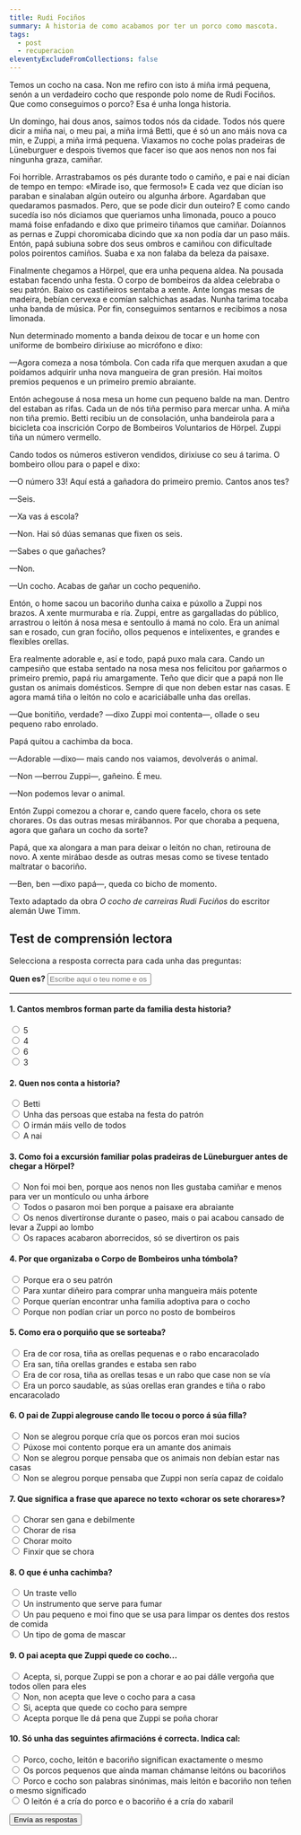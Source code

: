 ```yaml
---
title: Rudi Fociños
summary: A historia de como acabamos por ter un porco como mascota.
tags:
  - post
  - recuperacion
eleventyExcludeFromCollections: false
---
```

<article>

Temos un cocho na casa. Non me refiro con isto á miña irmá pequena, senón a un verdadeiro cocho que responde polo nome de Rudi Fociños. Que como conseguimos o porco? Esa é unha longa historia.

Un domingo, hai dous anos, saímos todos nós da cidade. Todos nós quere dicir a miña nai, o meu pai, a miña irmá Betti, que é só un ano máis nova ca min, e Zuppi, a miña irmá pequena. Viaxamos no coche polas pradeiras de Lüneburguer e despois tivemos que facer iso que aos nenos non nos fai ningunha graza, camiñar.

Foi horrible. Arrastrabamos os pés durante todo o camiño, e pai e nai dicían de tempo en tempo: «Mirade iso, que fermoso!» E cada vez que dicían iso paraban e sinalaban algún outeiro ou algunha árbore. Agardaban que quedaramos pasmados. Pero, que se pode dicir dun outeiro? E como cando sucedía iso nós diciamos que queriamos unha limonada, pouco a pouco mamá foise enfadando e dixo que primeiro tiñamos que camiñar. Doíannos as pernas e Zuppi choromicaba dicindo que xa non podía dar un paso máis. Entón, papá subiuna sobre dos seus ombros e camiñou con dificultade polos poirentos camiños. Suaba e xa non falaba da beleza da paisaxe.

Finalmente chegamos a Hörpel, que era unha pequena aldea. Na pousada estaban facendo unha festa. O corpo de bombeiros da aldea celebraba o seu patrón. Baixo os castiñeiros sentaba a xente. Ante longas mesas de madeira, bebían cervexa e comían salchichas asadas. Nunha tarima tocaba unha banda de música. Por fin, conseguimos sentarnos e recibimos a nosa limonada.

Nun determinado momento a banda deixou de tocar e un home con uniforme de bombeiro dirixiuse ao micrófono e dixo:

—Agora comeza a nosa tómbola. Con cada rifa que merquen axudan a que poidamos adquirir unha nova mangueira de gran presión. Hai moitos premios pequenos e un primeiro premio abraiante.

Entón achegouse á nosa mesa un home cun pequeno balde na man. Dentro del estaban as rifas. Cada un de nós tiña permiso para mercar unha. A miña non tiña premio. Betti recibiu un de consolación, unha bandeirola para a bicicleta coa inscrición Corpo de Bombeiros Voluntarios de Hörpel. Zuppi tiña un número vermello.

Cando todos os números estiveron vendidos, dirixiuse co seu á tarima. O bombeiro ollou para o papel e dixo:

—O número 33! Aquí está a gañadora do primeiro premio. Cantos anos tes?

—Seis.

—Xa vas á escola?

—Non. Hai só dúas semanas que fixen os seis.

—Sabes o que gañaches?

—Non.

—Un cocho. Acabas de gañar un cocho pequeniño.

Entón, o home sacou un bacoriño dunha caixa e púxollo a Zuppi nos brazos. A xente murmuraba e ría. Zuppi, entre as gargalladas do público, arrastrou o leitón á nosa mesa e sentoullo á mamá no colo. Era un animal san e rosado, cun gran fociño, ollos pequenos e intelixentes, e grandes e flexibles orellas.

Era realmente adorable e, así e todo, papá puxo mala cara. Cando un campesiño que estaba sentado na nosa mesa nos felicitou por gañarmos o primeiro premio, papá riu amargamente. Teño que dicir que a papá non lle gustan os animais domésticos. Sempre di que non deben estar nas casas. E agora mamá tiña o leitón no colo e acariciáballe unha das orellas.

—Que bonitiño, verdade? —dixo Zuppi moi contenta—, ollade o seu pequeno rabo enrolado.

Papá quitou a cachimba da boca.

—Adorable —dixo— mais cando nos vaiamos, devolverás o animal.

—Non —berrou Zuppi—, gañeino. É meu.

—Non podemos levar o animal.

Entón Zuppi comezou a chorar e, cando quere facelo, chora os sete chorares. Os das outras mesas mirábannos. Por que choraba a pequena, agora que gañara un cocho da sorte?

Papá, que xa alongara a man para deixar o leitón no chan, retirouna de novo. A xente mirábao desde as outras mesas como se tivese tentado maltratar o bacoriño.

—Ben, ben —dixo papá—, queda co bicho de momento.

<footer>

Texto adaptado da obra *O cocho de carreiras Rudi Fuciños* do escritor alemán Uwe Timm.

</footer>

</article>

## Test de comprensión lectora

Selecciona a resposta correcta para cada unha das preguntas:

<form name="rudi-focinhos" method="POST" netlify>
  <label for="name"><strong>Quen es?</strong></label>
  <input type="text" name="nome" placeholder="Escribe aquí o teu nome e os teus apelidos" required>

- - -

#### 1. Cantos membros forman parte da familia desta historia?

<label><input type="radio" name="1" value="a"> 5 </label> \
<label><input type="radio" name="1" value="b"> 4 </label> \
<label><input type="radio" name="1" value="c"> 6 </label> \
<label><input type="radio" name="1" value="d"> 3 </label>

#### 2. Quen nos conta a historia?

<label><input type="radio" name="2" value="a"> Betti </label>   \
<label><input type="radio" name="2" value="b"> Unha das persoas que estaba na festa do patrón </label>  \
<label><input type="radio" name="2" value="c"> O irmán máis vello de todos </label>   \
<label><input type="radio" name="2" value="d"> A nai </label>

#### 3. Como foi a excursión familiar polas pradeiras de Lüneburguer antes de chegar a Hörpel?

<label><input type="radio" name="3" value="a"> Non foi moi ben, porque aos nenos non lles gustaba camiñar e menos para ver un montículo ou unha árbore </label>   \
<label><input type="radio" name="3" value="b"> Todos o pasaron moi ben porque a paisaxe era abraiante </label>   \
<label><input type="radio" name="3" value="c"> Os nenos divertíronse durante o paseo, mais o pai acabou cansado de levar a Zuppi ao lombo </label>   \
<label><input type="radio" name="3" value="d"> Os rapaces acabaron aborrecidos, só se divertiron os pais </label>

#### 4. Por que organizaba o Corpo de Bombeiros unha tómbola?

<label><input type="radio" name="4" value="a"> Porque era o seu patrón </label>  \
<label><input type="radio" name="4" value="b"> Para xuntar diñeiro para comprar unha mangueira máis potente </label>   \
<label><input type="radio" name="4" value="c"> Porque querían encontrar unha familia adoptiva para o cocho </label>\
<label><input type="radio" name="4" value="d"> Porque non podían criar un porco no posto de bombeiros </label>

#### 5. Como era o porquiño que se sorteaba?

<label><input type="radio" name="5" value="a"> Era de cor rosa, tiña as orellas pequenas e o rabo encaracolado </label>   \
<label><input type="radio" name="5" value="b"> Era san, tiña orellas grandes e estaba sen rabo </label>\
<label><input type="radio" name="5" value="c"> Era de cor rosa, tiña as orellas tesas e un rabo que case non se vía </label>   \
<label><input type="radio" name="5" value="d"> Era un porco saudable, as súas orellas eran grandes e tiña o rabo encaracolado </label>

#### 6. O pai de Zuppi alegrouse cando lle tocou o porco á súa filla?

<label><input type="radio" name="6" value="a"> Non se alegrou porque cría que os porcos eran moi sucios </label>   \
<label><input type="radio" name="6" value="b"> Púxose moi contento porque era un amante dos animais </label>   \
<label><input type="radio" name="6" value="c"> Non se alegrou porque pensaba que os animais non debían estar nas casas </label>   \
<label><input type="radio" name="6" value="d"> Non se alegrou porque pensaba que Zuppi non sería capaz de coidalo </label>

#### 7. Que significa a frase que aparece no texto «chorar os sete chorares»?

<label><input type="radio" name="7" value="a"> Chorar sen gana e debilmente </label>   \
<label><input type="radio" name="7" value="b"> Chorar de risa </label>   \
<label><input type="radio" name="7" value="c"> Chorar moito </label>   \
<label><input type="radio" name="7" value="d"> Finxir que se chora </label>

#### 8. O que é unha cachimba?

<label><input type="radio" name="8" value="a"> Un traste vello </label>   \
<label><input type="radio" name="8" value="b"> Un instrumento que serve para fumar </label>   \
<label><input type="radio" name="8" value="c"> Un pau pequeno e moi fino que se usa para limpar os dentes dos restos de comida </label>   \
<label><input type="radio" name="8" value="d"> Un tipo de goma de mascar </label>

#### 9. O pai acepta que Zuppi quede co cocho...

<label><input type="radio" name="9" value="a"> Acepta, si, porque Zuppi se pon a chorar e ao pai dálle vergoña que todos ollen para eles </label>   \
<label><input type="radio" name="9" value="b"> Non, non acepta que leve o cocho para a casa </label>\
<label><input type="radio" name="9" value="c"> Si, acepta que quede co cocho para sempre </label>   \
<label><input type="radio" name="9" value="d"> Acepta porque lle dá pena que Zuppi se poña chorar </label>

#### 10. Só unha das seguintes afirmacións é correcta. Indica cal:

<label><input type="radio" name="10" value="a"> Porco, cocho, leitón e bacoriño significan exactamente o mesmo </label>   \
<label><input type="radio" name="10" value="b"> Os porcos pequenos que aínda maman chámanse leitóns ou bacoriños </label>   \
<label><input type="radio" name="10" value="c"> Porco e cocho son palabras sinónimas, mais leitón e bacoriño non teñen o  mesmo significado </label>\
<label><input type="radio" name="10" value="d"> O leitón é a cría do porco e o bacoriño é a cría do xabaril </label>

  <button type="submit" name="submit">Envía as respostas</button>

</form>